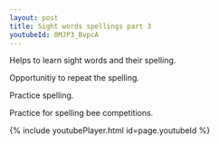 ```yaml
---
layout: post
title: Sight words spellings part 3
youtubeId: 0MJP3_BvpcA
---
```

 
 
Helps to learn sight words and their spelling.

Opportunitiy to repeat the spelling. 

Practice spelling. 
 
Practice for spelling bee competitions. 
 
{% include youtubePlayer.html id=page.youtubeId %}
 
 
